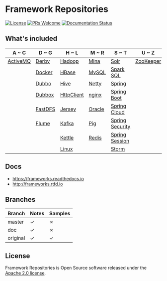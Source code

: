 # Framework Repositories

[![License](https://img.shields.io/badge/license-Apache-blue.svg)](https://github.com/T5750/framework-repositories/blob/master/LICENSE.txt)
[![PRs Welcome](https://img.shields.io/badge/PRs-welcome-brightgreen.svg)](https://github.com/T5750/framework-repositories/pulls)
[![Documentation Status](https://readthedocs.org/projects/frameworks/badge/?version=latest)](https://frameworks.readthedocs.io/en/latest/?badge=latest)

## What's included
A ~ C | D ~ G | H ~ L | M ~ R | S ~ T | U ~ Z
----|----|----|----|----|----
[ActiveMQ](module/activemq.md) | [Derby](module/databases/derby.md) | [Hadoop](module/big-data/hadoop.md) | [Mina](module/network/mina.md) | [Solr](module/big-data/solr.md) | [ZooKeeper](module/zookeeper.md)
|  | [Docker](doc/readme/docker.md) | [HBase](module/big-data/hbase.md) | [MySQL](module/databases/mysql.md) | [Spark SQL](module/big-data/spark.md) | 
|  | [Dubbo](module/dubbo.md) | [Hive](module/big-data/hive.md) | [Netty](module/network/netty.md) | [Spring](module/spring/README.md) |
|  | [Dubbox](module/dubbo.md) | [HttpClient](module/network/README.md) | [nginx](module/nginx/README.md) | [Spring Boot](module/spring-boot/README.md) | 
|  | [FastDFS](module/nginx/fastdfs.md) | [Jersey](module/rest.md) | [Oracle](module/databases/oracle.md) | [Spring Cloud](module/spring-cloud.md) |
|  | [Flume](module/big-data/flume.md) | [Kafka](module/big-data/kafka.md) | [Pig](module/big-data/pig.md) | [Spring Security](module/spring-boot/spring-boot-security.md) |
|  |  | [Kettle](module/databases/kettle.md) | [Redis](module/databases/redis.md) | [Spring Session](module/spring/README.md) |
|  |  | [Linux](linux/README.md) |  | [Storm](module/big-data/storm.md) |

## Docs
- https://frameworks.readthedocs.io
- http://frameworks.rtfd.io

## Branches
Branch | Notes | Samples
---|---|---
master | ✓ | ✗
doc | ✓ | ✗
original | ✓ | ✓

## License
Framework Repositories is Open Source software released under the [Apache 2.0 license](http://www.apache.org/licenses/LICENSE-2.0.html).